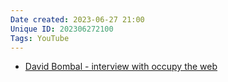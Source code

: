 ```yaml
---
Date created: 2023-06-27 21:00
Unique ID: 202306272100
Tags: YouTube
---
```

- [David Bombal - interview with occupy the web](https://youtube.com/watch?v=LEbAxsYRMcQ&feature=shareb)